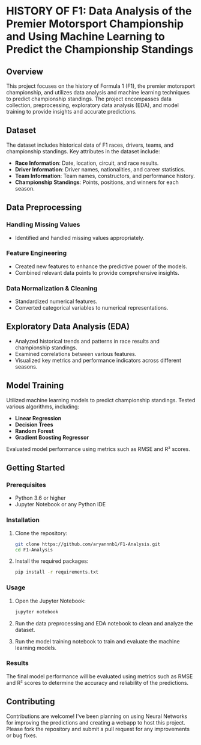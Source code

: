 # HISTORY OF F1: Data Analysis of the Premier Motorsport Championship and Using Machine Learning to Predict the Championship Standings

## Overview

This project focuses on the history of Formula 1 (F1), the premier motorsport championship, and utilizes data analysis and machine learning techniques to predict championship standings. The project encompasses data collection, preprocessing, exploratory data analysis (EDA), and model training to provide insights and accurate predictions.

## Dataset

The dataset includes historical data of F1 races, drivers, teams, and championship standings. Key attributes in the dataset include:

- **Race Information**: Date, location, circuit, and race results.
- **Driver Information**: Driver names, nationalities, and career statistics.
- **Team Information**: Team names, constructors, and performance history.
- **Championship Standings**: Points, positions, and winners for each season.

## Data Preprocessing

### Handling Missing Values
- Identified and handled missing values appropriately.

### Feature Engineering
- Created new features to enhance the predictive power of the models.
- Combined relevant data points to provide comprehensive insights.

### Data Normalization & Cleaning
- Standardized numerical features.
- Converted categorical variables to numerical representations.

## Exploratory Data Analysis (EDA)

- Analyzed historical trends and patterns in race results and championship standings.
- Examined correlations between various features.
- Visualized key metrics and performance indicators across different seasons.

## Model Training

Utilized machine learning models to predict championship standings. Tested various algorithms, including:

- **Linear Regression**
- **Decision Trees**
- **Random Forest**
- **Gradient Boosting Regressor**

Evaluated model performance using metrics such as RMSE and R² scores.

## Getting Started

### Prerequisites

- Python 3.6 or higher
- Jupyter Notebook or any Python IDE

### Installation

1. Clone the repository:
   ```bash
   git clone https://github.com/aryannnb1/F1-Analysis.git
   cd F1-Analysis
   ```

2. Install the required packages:
   ```bash
   pip install -r requirements.txt
   ```

### Usage

1. Open the Jupyter Notebook:
   ```bash
   jupyter notebook
   ```

2. Run the data preprocessing and EDA notebook to clean and analyze the dataset.
3. Run the model training notebook to train and evaluate the machine learning models.

### Results

The final model performance will be evaluated using metrics such as RMSE and R² scores to determine the accuracy and reliability of the predictions.

## Contributing

Contributions are welcome! I've been planning on using Neural Networks for improving the predictions and creating a webapp to host this project. Please fork the repository and submit a pull request for any improvements or bug fixes.
